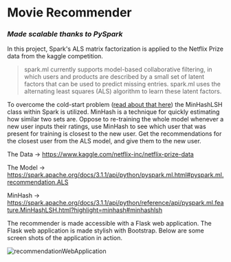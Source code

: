 # Movie Recommender
### *Made scalable thanks to PySpark*

In this project, Spark's ALS matrix factorization is applied to the Netflix Prize data from the kaggle competition.
>spark.ml currently supports model-based collaborative filtering, in which users and products are described by a small set of latent factors that can be used to predict missing entries. spark.ml uses the alternating least squares (ALS) algorithm to learn these latent factors.

To overcome the cold-start problem ([read about that here](https://spark.apache.org/docs/latest/ml-collaborative-filtering.html#cold-start-strategy)) the MinHashLSH class within Spark is utilized. MinHash is a technique for quickly estimating how similar two sets are. Oppose to re-training the whole model whenever a new user inputs their ratings, use MinHash to see which user that was present for training is closest to the new user. Get the recommendations for the closest user from the ALS model, and give them to the new user.

The Data -> https://www.kaggle.com/netflix-inc/netflix-prize-data

The Model -> https://spark.apache.org/docs/3.1.1/api/python/pyspark.ml.html#pyspark.ml.recommendation.ALS

MinHash -> https://spark.apache.org/docs/3.1.1/api/python/reference/api/pyspark.ml.feature.MinHashLSH.html?highlight=minhash#minhashlsh

The recommender is made accessible with a Flask web application. The Flask web application is made stylish with Bootstrap. Below are some screen shots of the application in action.

![recommendationWebApplication
](md_files/recommender_screen_shot.png)
